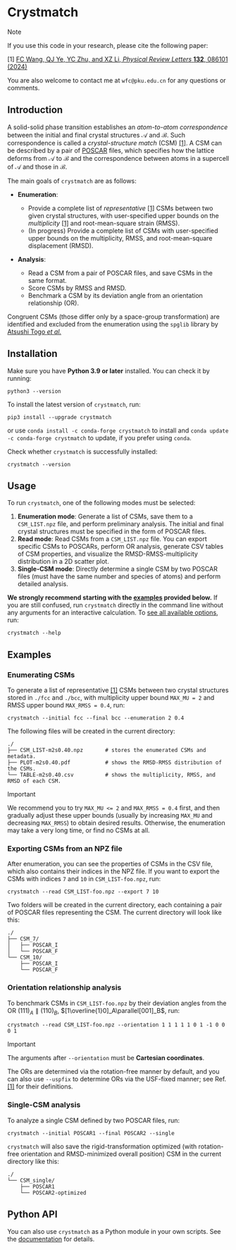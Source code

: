 # Crystmatch

> [!NOTE]
> If you use this code in your research, please cite the following paper:
>
> \[1\] [FC Wang, QJ Ye, YC Zhu, and XZ Li, *Physical Review Letters* **132**, 086101 (2024)](https://arxiv.org/abs/2305.05278)
>
> You are also welcome to contact me at `wfc@pku.edu.cn` for any questions or comments.

## Introduction

A solid-solid phase transition establishes an *atom-to-atom correspondence* between the initial and final crystal structures $\mathcal A$ and $\mathcal B$. Such correspondence is called a *crystal-structure match* (CSM) [[1]](https://arxiv.org/abs/2305.05278). A CSM can be described by a pair of [POSCAR](https://www.vasp.at/wiki/index.php/POSCAR) files, which specifies how the lattice deforms from $\mathcal A$ to $\mathcal B$ and the correspondence between atoms in a supercell of $\mathcal A$ and those in $\mathcal B$.

The main goals of `crystmatch` are as follows:

- **Enumeration**:
    - Provide a complete list of *representative* [[1]](https://arxiv.org/abs/2305.05278) CSMs between two given crystal structures, with user-specified upper bounds on the *multiplicity* [[1]](https://arxiv.org/abs/2305.05278) and root-mean-square strain (RMSS).
    - (In progress) Provide a complete list of CSMs with user-specified upper bounds on the multiplicity, RMSS, and root-mean-square displacement (RMSD).

- **Analysis**:
    - Read a CSM from a pair of POSCAR files, and save CSMs in the same format.
    - Score CSMs by RMSS and RMSD.
    - Benchmark a CSM by its deviation angle from an orientation relationship (OR).

Congruent CSMs (those differ only by a space-group transformation) are identified and excluded from the enumeration using the `spglib` library by [Atsushi Togo *et al.*](https://www.tandfonline.com/doi/full/10.1080/27660400.2024.2384822)

## Installation

Make sure you have **Python 3.9 or later** installed. You can check it by running:

```
python3 --version
```

To install the latest version of `crystmatch`, run:

```
pip3 install --upgrade crystmatch
```

or use `conda install -c conda-forge crystmatch` to install and `conda update -c conda-forge crystmatch` to update, if you prefer using `conda`.

Check whether `crystmatch` is successfully installed:

```
crystmatch --version
```

## Usage

To run `crystmatch`, one of the following modes must be selected:

1. **Enumeration mode**: Generate a list of CSMs, save them to a `CSM_LIST.npz` file, and perform preliminary analysis. The initial and final crystal structures must be specified in the form of POSCAR files.
2. **Read mode**: Read CSMs from a `CSM_LIST.npz` file. You can export specific CSMs to POSCARs, perform OR analysis, generate CSV tables of CSM properties, and visualize the RMSD-RMSS-multiplicity distribution in a 2D scatter plot.
3. **Single-CSM mode**: Directly determine a single CSM by two POSCAR files (must have the same number and species of atoms) and perform detailed analysis.

**We strongly recommend starting with the [examples](#examples) provided below.** If you are still confused, run `crystmatch` directly in the command line without any arguments for an interactive calculation. To [see all available options](https://fangcheng-wang.github.io/crystmatch/cli/), run:

```
crystmatch --help
```

## Examples

### Enumerating CSMs

To generate a list of representative [[1]](https://arxiv.org/abs/2305.05278) CSMs between two crystal structures stored in `./fcc` and `./bcc`, with multiplicity upper bound `MAX_MU = 2` and RMSS upper bound `MAX_RMSS = 0.4`, run:

```
crystmatch --initial fcc --final bcc --enumeration 2 0.4
```

The following files will be created in the current directory:

```
./
├── CSM_LIST-m2s0.40.npz       # stores the enumerated CSMs and metadata.
├── PLOT-m2s0.40.pdf           # shows the RMSD-RMSS distribution of the CSMs.
└── TABLE-m2s0.40.csv          # shows the multiplicity, RMSS, and RMSD of each CSM.
```

> [!IMPORTANT]
> We recommend you to try `MAX_MU <= 2` and `MAX_RMSS = 0.4` first, and then gradually adjust these upper bounds (usually by increasing `MAX_MU` and decreasing `MAX_RMSS`) to obtain desired results. Otherwise, the enumeration may take a very long time, or find no CSMs at all.

### Exporting CSMs from an NPZ file

After enumeration, you can see the properties of CSMs in the CSV file, which also contains their indices in the NPZ file. If you want to export the CSMs with indices `7` and `10` in `CSM_LIST-foo.npz`, run:

```
crystmatch --read CSM_LIST-foo.npz --export 7 10
```

Two folders will be created in the current directory, each containing a pair of POSCAR files representing the CSM. The current directory will look like this:

```
./
├── CSM_7/
│   ├── POSCAR_I
│   └── POSCAR_F
└── CSM_10/
    ├── POSCAR_I
    └── POSCAR_F
```

### Orientation relationship analysis

To benchmark CSMs in `CSM_LIST-foo.npz` by their deviation angles from the OR $(111)_A\parallel(110)_B$, $[1\overline{1}0]_A\parallel[001]_B$, run:

```
crystmatch --read CSM_LIST-foo.npz --orientation 1 1 1 1 1 0 1 -1 0 0 0 1
```

> [!IMPORTANT]
> The arguments after `--orientation` must be **Cartesian coordinates**.

The ORs are determined via the rotation-free manner by default, and you can also use `--uspfix` to determine ORs via the USF-fixed manner; see Ref. [[1]](https://arxiv.org/abs/2305.05278) for their definitions.

### Single-CSM analysis

To analyze a single CSM defined by two POSCAR files, run:

```
crystmatch --initial POSCAR1 --final POSCAR2 --single
```

`crystmatch` will also save the rigid-transformation optimized (with rotation-free orientation and RMSD-minimized overall position) CSM in the current directory like this:

```
./
└── CSM_single/
    ├── POSCAR1
    └── POSCAR2-optimized
```

## Python API

You can also use `crystmatch` as a Python module in your own scripts. See the [documentation](https://fangcheng-wang.github.io/crystmatch/) for details.
